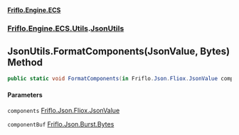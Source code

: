 #### [Friflo.Engine.ECS](index.md 'index')
### [Friflo.Engine.ECS.Utils](Friflo.Engine.ECS.Utils.md 'Friflo.Engine.ECS.Utils').[JsonUtils](JsonUtils.md 'Friflo.Engine.ECS.Utils.JsonUtils')

## JsonUtils.FormatComponents(JsonValue, Bytes) Method

```csharp
public static void FormatComponents(in Friflo.Json.Fliox.JsonValue components, ref Friflo.Json.Burst.Bytes componentBuf);
```
#### Parameters

<a name='Friflo.Engine.ECS.Utils.JsonUtils.FormatComponents(Friflo.Json.Fliox.JsonValue,Friflo.Json.Burst.Bytes).components'></a>

`components` [Friflo.Json.Fliox.JsonValue](https://docs.microsoft.com/en-us/dotnet/api/Friflo.Json.Fliox.JsonValue 'Friflo.Json.Fliox.JsonValue')

<a name='Friflo.Engine.ECS.Utils.JsonUtils.FormatComponents(Friflo.Json.Fliox.JsonValue,Friflo.Json.Burst.Bytes).componentBuf'></a>

`componentBuf` [Friflo.Json.Burst.Bytes](https://docs.microsoft.com/en-us/dotnet/api/Friflo.Json.Burst.Bytes 'Friflo.Json.Burst.Bytes')